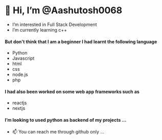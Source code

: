 # 👋 Hi, I’m @Aashutosh0068
- I’m interested in Full Stack Development
- I’m currently learning c++
#### But don't think that I am a beginner I had learnt the following language
- Python
- Javascript
- html
- css
- node.js
- php
#### I had also been worked on some web app frameworks such as 
- reactjs
- nextjs

#### I’m looking to used python as backend of my projects ...
- 📫 You can reach me through github only ...

<!---
Aashutosh0068/Aashutosh0068 is a ✨ special ✨ repository because its `README.md` (this file) appears on your GitHub profile.
You can click the Preview link to take a look at your changes.
--->
